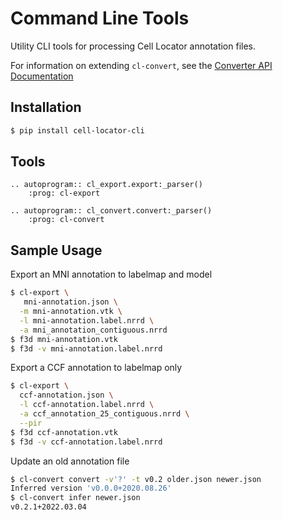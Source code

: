 # Command Line Tools

Utility CLI tools for processing Cell Locator annotation files.

For information on extending `cl-convert`, see the [Converter API Documentation](developer-guide/index.md)

## Installation

```bash
$ pip install cell-locator-cli
```

## Tools

```{eval-rst}
.. autoprogram:: cl_export.export:_parser()
    :prog: cl-export
```

```{eval-rst}
.. autoprogram:: cl_convert.convert:_parser()
    :prog: cl-convert
```

## Sample Usage

Export an MNI annotation to labelmap and model

```bash
$ cl-export \
   mni-annotation.json \
  -m mni-annotation.vtk \
  -l mni-annotation.label.nrrd \
  -a mni_annotation_contiguous.nrrd
$ f3d mni-annotation.vtk
$ f3d -v mni-annotation.label.nrrd
```

Export a CCF annotation to labelmap only

```bash
$ cl-export \
  ccf-annotation.json \
  -l ccf-annotation.label.nrrd \
  -a ccf_annotation_25_contiguous.nrrd \
  --pir
$ f3d ccf-annotation.vtk
$ f3d -v ccf-annotation.label.nrrd
```

Update an old annotation file

```bash
$ cl-convert convert -v'?' -t v0.2 older.json newer.json
Inferred version 'v0.0.0+2020.08.26'
$ cl-convert infer newer.json                           
v0.2.1+2022.03.04
```
